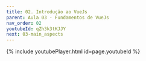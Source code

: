 ```yaml
---
title: 02. Introdução ao VueJs
parent: Aula 03 - Fundamentos de VueJs
nav_order: 02
youtubeId: qZh3k3tKJJY
next: 03-main_aspects
---
```


{% include youtubePlayer.html id=page.youtubeId %}
